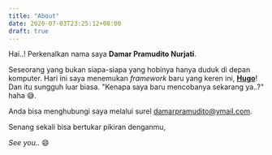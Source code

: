 ```yaml
---
title: "About"
date: 2020-07-03T23:25:12+08:00
draft: true
---
```


Hai..! Perkenalkan nama saya **Damar Pramudito Nurjati**.

Seseorang yang bukan siapa-siapa yang hobinya hanya duduk di depan komputer. Hari ini saya menemukan *framework* baru yang keren ini, **[Hugo](https://gohugo.io "kunjungi website Hugo!")**! Dan itu sungguh luar biasa. "Kenapa saya baru mencobanya sekarang ya..?" haha 😅.

Anda bisa menghubungi saya melalui surel damarpramudito@ymail.com.

Senang sekali bisa bertukar pikiran denganmu, 



*See you..* 😄